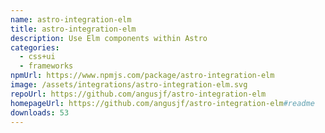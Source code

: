 ```yaml
---
name: astro-integration-elm
title: astro-integration-elm
description: Use Elm components within Astro
categories:
  - css+ui
  - frameworks
npmUrl: https://www.npmjs.com/package/astro-integration-elm
image: /assets/integrations/astro-integration-elm.svg
repoUrl: https://github.com/angusjf/astro-integration-elm
homepageUrl: https://github.com/angusjf/astro-integration-elm#readme
downloads: 53
---
```


